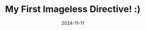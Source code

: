 ---
"title": "My First Imageless Directive! :)"
"date": "2024-11-11"
"description": "Studies show that 99% of Wywy is good for you! You should go check it out!"
---